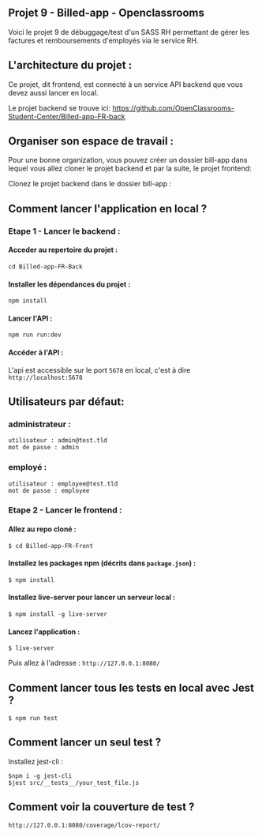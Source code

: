 ## Projet 9 - Billed-app - Openclassrooms

Voici le projet 9 de débuggage/test d'un SASS RH permettant de gérer les factures et remboursements d'employés via le service RH.

## L'architecture du projet :
Ce projet, dit frontend, est connecté à un service API backend que vous devez aussi lancer en local.

Le projet backend se trouve ici: https://github.com/OpenClassrooms-Student-Center/Billed-app-FR-back

## Organiser son espace de travail :
Pour une bonne organization, vous pouvez créer un dossier bill-app dans lequel vous allez cloner le projet backend et par la suite, le projet frontend:

Clonez le projet backend dans le dossier bill-app :

## Comment lancer l'application en local ?

### Etape 1 - Lancer le backend :


#### Acceder au repertoire du projet :
```
cd Billed-app-FR-Back
```

#### Installer les dépendances du projet :

```
npm install
```

#### Lancer l'API :

```
npm run run:dev
```

#### Accéder à l'API :

L'api est accessible sur le port `5678` en local, c'est à dire `http://localhost:5678`

## Utilisateurs par défaut:

### administrateur : 
```
utilisateur : admin@test.tld 
mot de passe : admin
```
### employé :
```
utilisateur : employee@test.tld
mot de passe : employee
```

### Etape 2 - Lancer le frontend :

#### Allez au repo cloné :
```
$ cd Billed-app-FR-Front
```

#### Installez les packages npm (décrits dans `package.json`) :
```
$ npm install
```

#### Installez live-server pour lancer un serveur local :
```
$ npm install -g live-server
```

#### Lancez l'application :
```
$ live-server
```

Puis allez à l'adresse : `http://127.0.0.1:8080/`


## Comment lancer tous les tests en local avec Jest ?

```
$ npm run test
```

## Comment lancer un seul test ?

Installez jest-cli :

```
$npm i -g jest-cli
$jest src/__tests__/your_test_file.js
```

## Comment voir la couverture de test ?

`http://127.0.0.1:8080/coverage/lcov-report/`
